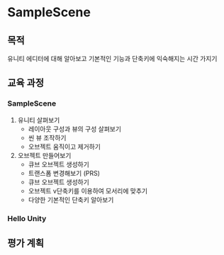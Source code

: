 # SampleScene
## 목적
유니티 에디터에 대해 알아보고 기본적인 기능과 단축키에 익숙해지는 시간 가지기

## 교육 과정
### SampleScene
1. 유니티 살펴보기
    - 레이아웃 구성과 뷰의 구성 살펴보기
    - 씬 뷰 조작하기
    - 오브젝트 움직이고 제거하기
1. 오브젝트 만들어보기
    - 큐브 오브젝트 생성하기
    - 트랜스폼 변경해보기 (PRS)
    - 큐브 오브젝트 생성하기
    - 오브젝트 v단축키를 이용하여 모서리에 맞추기
    - 다양한 기본적인 단축키 알아보기

### Hello Unity


## 평가 계획



